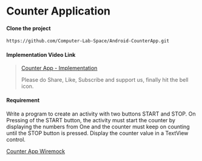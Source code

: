 # Counter Application

#### Clone the project

```sh
https://github.com/Computer-Lab-Space/Android-CounterApp.git
```

#### Implementation Video Link
> [Counter App - Implementation](https://youtu.be/74DL6imi658)
>
> Please do Share, Like, Subscribe and support us, finally hit the bell icon.

#### Requirement
Write a program to create an activity with two buttons START and STOP. On Pressing of the
START button, the activity must start the counter by displaying the numbers from One and the
counter must keep on counting until the STOP button is pressed. Display the counter value in a
TextView control.

[Counter App Wiremock](https://github.com/Computer-Lab-Space/Android-CounterApp/blob/develop/app/src/main/res/drawable/Counter_App_requirement.png)
